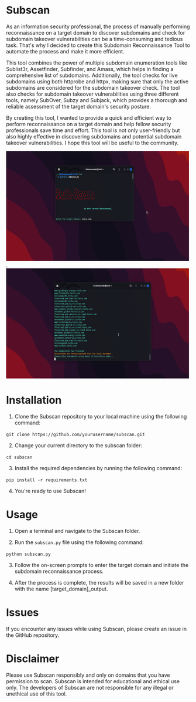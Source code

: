 # Subscan

As an information security professional, the process of manually performing reconnaissance on a target domain to discover subdomains and check for subdomain takeover vulnerabilities can be a time-consuming and tedious task. That's why I decided to create this Subdomain Reconnaissance Tool to automate the process and make it more efficient.

This tool combines the power of multiple subdomain enumeration tools like Sublist3r, Assetfinder, Subfinder, and Amass, which helps in finding a comprehensive list of subdomains. Additionally, the tool checks for live subdomains using both httprobe and httpx, making sure that only the active subdomains are considered for the subdomain takeover check. The tool also checks for subdomain takeover vulnerabilities using three different tools, namely SubOver, Subzy and Subjack, which provides a thorough and reliable assessment of the target domain's security posture.

By creating this tool, I wanted to provide a quick and efficient way to perform reconnaissance on a target domain and help fellow security professionals save time and effort. This tool is not only user-friendly but also highly effective in discovering subdomains and potential subdomain takeover vulnerabilities. I hope this tool will be useful to the community.

<img src="subscan1.png" alt="subscan screenshot" width="500" height="300">.    <img src="subscan2.png" alt="subscan screenshot" width="500" height="300">


 



# Installation

1. Clone the Subscan repository to your local machine using the following command:

```git clone https://github.com/yourusername/subscan.git```

2. Change your current directory to the subscan folder:

```cd subscan```

3. Install the required dependencies by running the following command:

```pip install -r requirements.txt```

4. You're ready to use Subscan!

# Usage

1. Open a terminal and navigate to the Subscan folder.

2. Run the ```subscan.py``` file using the following command:

```python subscan.py```

3. Follow the on-screen prompts to enter the target domain and initiate the subdomain reconnaissance process.

4. After the process is complete, the results will be saved in a new folder with the name [target_domain]_output.

# Issues

If you encounter any issues while using Subscan, please create an issue in the GitHub repository.

# Disclaimer

Please use Subscan responsibly and only on domains that you have permission to scan. Subscan is intended for educational and ethical use only. The developers of Subscan are not responsible for any illegal or unethical use of this tool.

